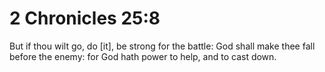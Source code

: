 # 2 Chronicles 25:8

But if thou wilt go, do [it], be strong for the battle: God shall make thee fall before the enemy: for God hath power to help, and to cast down.